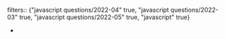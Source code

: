 filters:: {"javascript questions/2022-04" true, "javascript questions/2022-03" true, "javascript questions/2022-05" true, "javascript" true}

-
